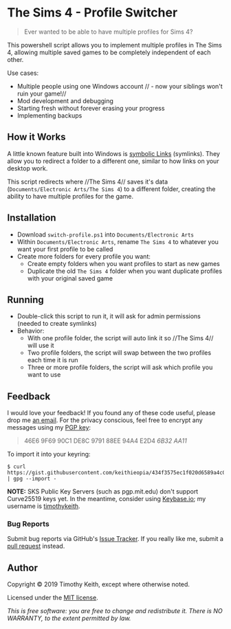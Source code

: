 # The Sims 4 - Profile Switcher

> Ever wanted to be able to have multiple profiles for Sims 4?

This powershell script allows you to implement multiple profiles in The Sims 4,
allowing multiple saved games to be completely independent of each other.

Use cases:

* Multiple people using one Windows account // - now your siblings won't ruin your game!//
* Mod development and debugging
* Starting fresh without forever erasing your progress
* Implementing backups

## How it Works
A little known feature built into Windows is [symbolic Links](https://docs.microsoft.com/en-us/windows/desktop/fileio/symbolic-links) (symlinks).
They allow you to redirect a folder to a different one, similar to how links on
your desktop work.

This script redirects where //The Sims 4// saves it's data (`Documents/Electronic Arts/The Sims 4`)
to a different folder, creating the ability to have multiple profiles for the game.

## Installation
- Download `switch-profile.ps1` into `Documents/Electronic Arts`
- Within `Documents/Electronic Arts`, rename `The Sims 4` to whatever you want your first profile to be called
- Create more folders for every profile you want:
  - Create empty folders when you want profiles to start as new games
  - Duplicate the old `The Sims 4` folder when you want duplicate profiles with your original saved game

## Running
- Double-click this script to run it, it will ask for admin permissions (needed to create symlinks)
- Behavior:
  - With one profile folder, the script will auto link it so //The Sims 4// will use it
  - Two profile folders, the script will swap between the two profiles each time it is run
  - Three or more profile folders, the script will ask which profile you want to use

## Feedback
I would love your feedback! If you found any of these code useful, please drop me [an email](mailto:timothykeith@gmail.com). For the privacy conscious, feel free to encrypt any messages using my [PGP key](https://gist.githubusercontent.com/keithieopia/434f3575ec1f020d6589a4c01dc0847e/raw/2e0749f2966ff501ee28797a926229c081f7e652/timothykeith.pub.asc):

> 46E6 9F69 90C1 DE8C 9791 88EE 94A4 E2D4 *6B32 AA11*

To import it into your keyring:
```console
$ curl https://gist.githubusercontent.com/keithieopia/434f3575ec1f020d6589a4c01dc0847e/raw/2e0749f2966ff501ee28797a926229c081f7e652/timothykeith.pub.asc | gpg --import -
```

**NOTE:** SKS Public Key Servers (such as pgp.mit.edu) don't support Curve25519 keys yet. In the meantime, consider using [Keybase.io](https://keybase.io/); my username is [timothykeith](https://keybase.io/timothykeith).

### Bug Reports
Submit bug reports via GitHub's [Issue Tracker](https://github.com/keithieopia/ts4-multi-profiles/issues).
If you really like me, submit a [pull request](https://github.com/keithieopia/ts4-multi-profiles/pulls) instead.


## Author
Copyright &copy; 2019 Timothy Keith, except where otherwise noted.

Licensed under the [MIT license](https://raw.githubusercontent.com/keithieopia/ts4-multi-profiles/master/LICENSE).

*This is free software: you are free to change and redistribute it. There is NO WARRANTY, to the extent permitted by law.*
